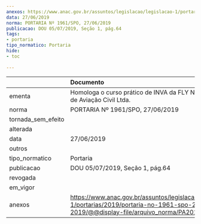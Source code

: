 ```yaml
---
anexos: https://www.anac.gov.br/assuntos/legislacao/legislacao-1/portarias/2019/portaria-no-1961-spo-27-06-2019/@@display-file/arquivo_norma/PA2019-1961.pdf
data: 27/06/2019
norma: PORTARIA Nº 1961/SPO, 27/06/2019
publicacao: DOU 05/07/2019, Seção 1, pág.64
tags:
- portaria
tipo_normatico: Portaria
hide: 
- toc 
 
---
```


|                    | Documento                                                                                                                                            |
|:-------------------|:-----------------------------------------------------------------------------------------------------------------------------------------------------|
| ementa             | Homologa o curso prático de INVA da FLY Natal Escola de Aviação Civil Ltda.                                                                          |
| norma              | PORTARIA Nº 1961/SPO, 27/06/2019                                                                                                                     |
| tornada_sem_efeito |                                                                                                                                                      |
| alterada           |                                                                                                                                                      |
| data               | 27/06/2019                                                                                                                                           |
| outros             |                                                                                                                                                      |
| tipo_normatico     | Portaria                                                                                                                                             |
| publicacao         | DOU 05/07/2019, Seção 1, pág.64                                                                                                                      |
| revogada           |                                                                                                                                                      |
| em_vigor           |                                                                                                                                                      |
| anexos             | https://www.anac.gov.br/assuntos/legislacao/legislacao-1/portarias/2019/portaria-no-1961-spo-27-06-2019/@@display-file/arquivo_norma/PA2019-1961.pdf |
